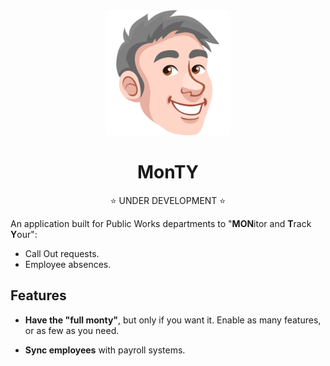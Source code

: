 <div align="center">
<img src="public/images/monty-small.svg" alt="Monty" style="height:200px" />

# MonTY

⭐ UNDER DEVELOPMENT ⭐
</div>

An application built for Public Works departments to
"**MON**itor and **T**rack **Y**our":

- Call Out requests.
- Employee absences.

## Features

- **Have the "full monty"**, but only if you want it.
  Enable as many features, or as few as you need.

- **Sync employees** with payroll systems.
